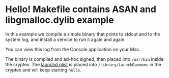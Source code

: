 # Hello! Makefile contains ASAN and libgmalloc.dylib example

In this example we compile a simple binary that prints to
stdout and to the system log, and install a service to
run it again and again.

You can view this log from the Console application on your
Mac.

The binary is compiled and ad-hoc signed, then placed
into `/usr/bin` inside the cryptex. The
[launchd plist](hello.plist) is placed into
`/Library/LaunchDaemons` in the cryptex and will keep
starting `hello`.
